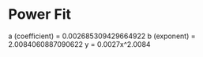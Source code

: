 
# Power Fit

a (coefficient) = 0.002685309429664922
b (exponent) = 2.0084060887090622
y = 0.0027x^2.0084
